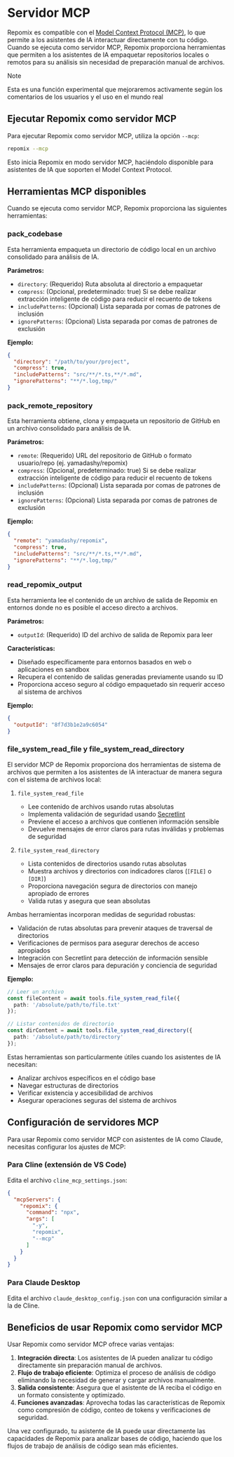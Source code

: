 # Servidor MCP

Repomix es compatible con el [Model Context Protocol (MCP)](https://modelcontextprotocol.io), lo que permite a los asistentes de IA interactuar directamente con tu código. Cuando se ejecuta como servidor MCP, Repomix proporciona herramientas que permiten a los asistentes de IA empaquetar repositorios locales o remotos para su análisis sin necesidad de preparación manual de archivos.

> [!NOTE]  
> Esta es una función experimental que mejoraremos activamente según los comentarios de los usuarios y el uso en el mundo real

## Ejecutar Repomix como servidor MCP

Para ejecutar Repomix como servidor MCP, utiliza la opción `--mcp`:

```bash
repomix --mcp
```

Esto inicia Repomix en modo servidor MCP, haciéndolo disponible para asistentes de IA que soporten el Model Context Protocol.

## Herramientas MCP disponibles

Cuando se ejecuta como servidor MCP, Repomix proporciona las siguientes herramientas:

### pack_codebase

Esta herramienta empaqueta un directorio de código local en un archivo consolidado para análisis de IA.

**Parámetros:**
- `directory`: (Requerido) Ruta absoluta al directorio a empaquetar
- `compress`: (Opcional, predeterminado: true) Si se debe realizar extracción inteligente de código para reducir el recuento de tokens
- `includePatterns`: (Opcional) Lista separada por comas de patrones de inclusión
- `ignorePatterns`: (Opcional) Lista separada por comas de patrones de exclusión

**Ejemplo:**
```json
{
  "directory": "/path/to/your/project",
  "compress": true,
  "includePatterns": "src/**/*.ts,**/*.md",
  "ignorePatterns": "**/*.log,tmp/"
}
```

### pack_remote_repository

Esta herramienta obtiene, clona y empaqueta un repositorio de GitHub en un archivo consolidado para análisis de IA.

**Parámetros:**
- `remote`: (Requerido) URL del repositorio de GitHub o formato usuario/repo (ej. yamadashy/repomix)
- `compress`: (Opcional, predeterminado: true) Si se debe realizar extracción inteligente de código para reducir el recuento de tokens
- `includePatterns`: (Opcional) Lista separada por comas de patrones de inclusión
- `ignorePatterns`: (Opcional) Lista separada por comas de patrones de exclusión

**Ejemplo:**
```json
{
  "remote": "yamadashy/repomix",
  "compress": true,
  "includePatterns": "src/**/*.ts,**/*.md",
  "ignorePatterns": "**/*.log,tmp/"
}
```

### read_repomix_output

Esta herramienta lee el contenido de un archivo de salida de Repomix en entornos donde no es posible el acceso directo a archivos.

**Parámetros:**
- `outputId`: (Requerido) ID del archivo de salida de Repomix para leer

**Características:**
- Diseñado específicamente para entornos basados en web o aplicaciones en sandbox
- Recupera el contenido de salidas generadas previamente usando su ID
- Proporciona acceso seguro al código empaquetado sin requerir acceso al sistema de archivos

**Ejemplo:**
```json
{
  "outputId": "8f7d3b1e2a9c6054"
}
```

### file_system_read_file y file_system_read_directory

El servidor MCP de Repomix proporciona dos herramientas de sistema de archivos que permiten a los asistentes de IA interactuar de manera segura con el sistema de archivos local:

1. `file_system_read_file`
   - Lee contenido de archivos usando rutas absolutas
   - Implementa validación de seguridad usando [Secretlint](https://github.com/secretlint/secretlint)
   - Previene el acceso a archivos que contienen información sensible
   - Devuelve mensajes de error claros para rutas inválidas y problemas de seguridad

2. `file_system_read_directory`
   - Lista contenidos de directorios usando rutas absolutas
   - Muestra archivos y directorios con indicadores claros (`[FILE]` o `[DIR]`)
   - Proporciona navegación segura de directorios con manejo apropiado de errores
   - Valida rutas y asegura que sean absolutas

Ambas herramientas incorporan medidas de seguridad robustas:
- Validación de rutas absolutas para prevenir ataques de traversal de directorios
- Verificaciones de permisos para asegurar derechos de acceso apropiados
- Integración con Secretlint para detección de información sensible
- Mensajes de error claros para depuración y conciencia de seguridad

**Ejemplo:**
```typescript
// Leer un archivo
const fileContent = await tools.file_system_read_file({
  path: '/absolute/path/to/file.txt'
});

// Listar contenidos de directorio
const dirContent = await tools.file_system_read_directory({
  path: '/absolute/path/to/directory'
});
```

Estas herramientas son particularmente útiles cuando los asistentes de IA necesitan:
- Analizar archivos específicos en el código base
- Navegar estructuras de directorios
- Verificar existencia y accesibilidad de archivos
- Asegurar operaciones seguras del sistema de archivos

## Configuración de servidores MCP

Para usar Repomix como servidor MCP con asistentes de IA como Claude, necesitas configurar los ajustes de MCP:

### Para Cline (extensión de VS Code)

Edita el archivo `cline_mcp_settings.json`:

```json
{
  "mcpServers": {
    "repomix": {
      "command": "npx",
      "args": [
        "-y",
        "repomix",
        "--mcp"
      ]
    }
  }
}
```

### Para Claude Desktop

Edita el archivo `claude_desktop_config.json` con una configuración similar a la de Cline.

## Beneficios de usar Repomix como servidor MCP

Usar Repomix como servidor MCP ofrece varias ventajas:

1. **Integración directa**: Los asistentes de IA pueden analizar tu código directamente sin preparación manual de archivos.
2. **Flujo de trabajo eficiente**: Optimiza el proceso de análisis de código eliminando la necesidad de generar y cargar archivos manualmente.
3. **Salida consistente**: Asegura que el asistente de IA reciba el código en un formato consistente y optimizado.
4. **Funciones avanzadas**: Aprovecha todas las características de Repomix como compresión de código, conteo de tokens y verificaciones de seguridad.

Una vez configurado, tu asistente de IA puede usar directamente las capacidades de Repomix para analizar bases de código, haciendo que los flujos de trabajo de análisis de código sean más eficientes.
